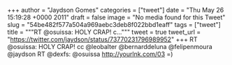 
+++
author = "Jaydson Gomes"
categories = ["tweet"]
date = "Thu May 26 15:19:28 +0000 2011"
draft = false
image = "No media found for this Tweet"
slug = "54be482f577a504a969aebc3deb8f022bbd1eaff"
tags = ["tweet"]
title = """RT @osuissa: HOLY CRAP! c..."""
tweet = true
tweet_url = "https://twitter.com/jaydson/status/73770231796989952"
+++
RT @osuissa: HOLY CRAP! cc @leobalter @bernarddeluna @felipenmoura @jaydson RT @dexfs: @osuissa http://yourlnk.com/03 =)
